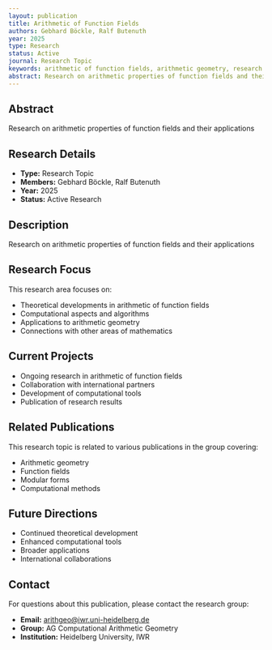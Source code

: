 ```yaml
---
layout: publication
title: Arithmetic of Function Fields
authors: Gebhard Böckle, Ralf Butenuth
year: 2025
type: Research
status: Active
journal: Research Topic
keywords: arithmetic of function fields, arithmetic geometry, research
abstract: Research on arithmetic properties of function fields and their applications
---
```

## Abstract

Research on arithmetic properties of function fields and their applications

## Research Details

- **Type:** Research Topic
- **Members:** Gebhard Böckle, Ralf Butenuth
- **Year:** 2025
- **Status:** Active Research

## Description

Research on arithmetic properties of function fields and their applications

## Research Focus

This research area focuses on:
- Theoretical developments in arithmetic of function fields
- Computational aspects and algorithms
- Applications to arithmetic geometry
- Connections with other areas of mathematics

## Current Projects

- Ongoing research in arithmetic of function fields
- Collaboration with international partners
- Development of computational tools
- Publication of research results

## Related Publications

This research topic is related to various publications in the group covering:
- Arithmetic geometry
- Function fields
- Modular forms
- Computational methods

## Future Directions

- Continued theoretical development
- Enhanced computational tools
- Broader applications
- International collaborations


## Contact

For questions about this publication, please contact the research group:
- **Email:** arithgeo@iwr.uni-heidelberg.de
- **Group:** AG Computational Arithmetic Geometry
- **Institution:** Heidelberg University, IWR